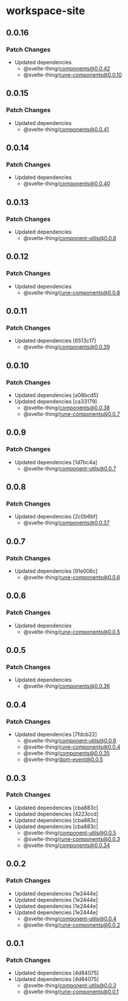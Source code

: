 # workspace-site

## 0.0.16

### Patch Changes

-   Updated dependencies
    -   @svelte-thing/components@0.0.42
    -   @svelte-thing/rune-components@0.0.10

## 0.0.15

### Patch Changes

-   Updated dependencies
    -   @svelte-thing/components@0.0.41

## 0.0.14

### Patch Changes

-   Updated dependencies
    -   @svelte-thing/components@0.0.40

## 0.0.13

### Patch Changes

-   Updated dependencies
    -   @svelte-thing/component-utils@0.0.8

## 0.0.12

### Patch Changes

-   Updated dependencies
    -   @svelte-thing/rune-components@0.0.8

## 0.0.11

### Patch Changes

-   Updated dependencies [6513c17]
    -   @svelte-thing/components@0.0.39

## 0.0.10

### Patch Changes

-   Updated dependencies [a08bcd5]
-   Updated dependencies [ca33179]
    -   @svelte-thing/components@0.0.38
    -   @svelte-thing/rune-components@0.0.7

## 0.0.9

### Patch Changes

-   Updated dependencies [1d7bc4a]
    -   @svelte-thing/component-utils@0.0.7

## 0.0.8

### Patch Changes

-   Updated dependencies [2c0b6bf]
    -   @svelte-thing/components@0.0.37

## 0.0.7

### Patch Changes

-   Updated dependencies [91e006c]
    -   @svelte-thing/rune-components@0.0.6

## 0.0.6

### Patch Changes

-   Updated dependencies
    -   @svelte-thing/rune-components@0.0.5

## 0.0.5

### Patch Changes

-   Updated dependencies
    -   @svelte-thing/components@0.0.36

## 0.0.4

### Patch Changes

-   Updated dependencies [7fdcb22]
    -   @svelte-thing/component-utils@0.0.6
    -   @svelte-thing/rune-components@0.0.4
    -   @svelte-thing/components@0.0.35
    -   @svelte-thing/dom-event@0.0.5

## 0.0.3

### Patch Changes

-   Updated dependencies [cba883c]
-   Updated dependencies [4223ccd]
-   Updated dependencies [cba883c]
-   Updated dependencies [cba883c]
    -   @svelte-thing/component-utils@0.0.5
    -   @svelte-thing/rune-components@0.0.3
    -   @svelte-thing/components@0.0.34

## 0.0.2

### Patch Changes

-   Updated dependencies [1e2444e]
-   Updated dependencies [1e2444e]
-   Updated dependencies [1e2444e]
-   Updated dependencies [1e2444e]
    -   @svelte-thing/component-utils@0.0.4
    -   @svelte-thing/rune-components@0.0.2

## 0.0.1

### Patch Changes

-   Updated dependencies [4d84075]
-   Updated dependencies [4d84075]
    -   @svelte-thing/component-utils@0.0.3
    -   @svelte-thing/rune-components@0.0.1
